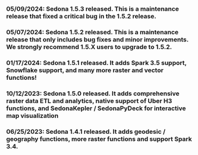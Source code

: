 ### 05/09/2024: Sedona 1.5.3 released. This is a maintenance release that fixed a critical bug in the 1.5.2 release.

### 05/07/2024: Sedona 1.5.2 released. This is a maintenance release that only includes bug fixes and minor improvements. We strongly recommend 1.5.X users to upgrade to 1.5.2.

### 01/17/2024: Sedona 1.5.1 released. It adds Spark 3.5 support, Snowflake support, and many more raster and vector functions!

### 10/12/2023: Sedona 1.5.0 released. It adds comprehensive raster data ETL and analytics, native support of Uber H3 functions, and SedonaKepler / SedonaPyDeck for interactive map visualization

### 06/25/2023: Sedona 1.4.1 released. It adds geodesic / geography functions, more raster functions and support Spark 3.4.
